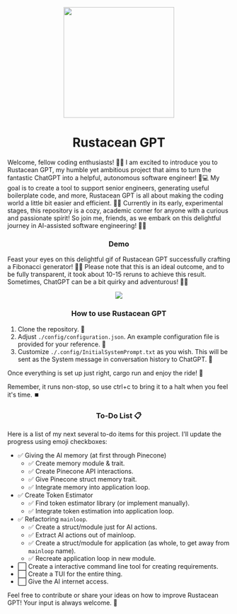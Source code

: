 <p align="center">
  <img width="250" height="250" src="https://user-images.githubusercontent.com/16275325/231887923-efc485e4-2626-44b6-86eb-e1d9a0094d46.png">
</p>
<h1 align="center">Rustacean GPT</h1>

Welcome, fellow coding enthusiasts! 🚀🤖 I am excited to introduce you to Rustacean GPT, my humble yet ambitious project that aims to turn the fantastic ChatGPT into a helpful, autonomous software engineer! 🧠💻 My goal is to create a tool to support senior engineers, generating useful boilerplate code, and more, Rustacean GPT is all about making the coding world a little bit easier and efficient. 🎉💡 Currently in its early, experimental stages, this repository is a cozy, academic corner for anyone with a curious and passionate spirit! So join me, friends, as we embark on this delightful journey in AI-assisted software engineering! 🌟🔧

<h3 align="center">Demo</h3>

Feast your eyes on this delightful gif of Rustacean GPT successfully crafting a Fibonacci generator! 🤩🎉 Please note that this is an ideal outcome, and to be fully transparent, it took about 10-15 reruns to achieve this result. Sometimes, ChatGPT can be a bit quirky and adventurous! 🤪🎢

<p align="center">
  <img src="https://user-images.githubusercontent.com/16275325/231880719-570896d0-961e-451c-b349-60634df64d1d.gif">
</p>

<h3 align="center">How to use Rustacean GPT</h3>

1. Clone the repository. 📁
2. Adjust `./config/configuration.json`. An example configuration file is provided for your reference. 🔧
3. Customize `./.config/InitialSystemPrompt.txt` as you wish. This will be sent as the System message in conversation history to ChatGPT. 💬

Once everything is set up just right, cargo run and enjoy the ride! 🎢

Remember, it runs non-stop, so use ctrl+c to bring it to a halt when you feel it's time. ⏹️

<h3 align="center">To-Do List 📋</h3>

Here is a list of my next several to-do items for this project. I'll update the progress using emoji checkboxes:

- ✅ Giving the AI memory (at first through Pinecone)
  - ✅ Create memory module & trait.
  - ✅ Create Pinecone API interactions.
  - ✅ Give Pinecone struct memory trait.
  - ✅ Integrate memory into application loop. 
- ✅ Create Token Estimator
  - ✅ Find token estimator library (or implement manually).
  - ✅ Integrate token estimation into application loop.
- ✅ Refactoring `mainloop`.
  - ✅ Create a struct/module just for AI actions.
  - ✅ Extract AI actions out of mainloop.
  - ✅ Create a struct/module for application (as whole, to get away from `mainloop` name).
  - ✅ Recreate application loop in new module.
- ⬜ Create a interactive command line tool for creating requirements.
- ⬜ Create a TUI for the entire thing.
- ⬜ Give the AI internet access.

Feel free to contribute or share your ideas on how to improve Rustacean GPT! Your input is always welcome. 🤗
